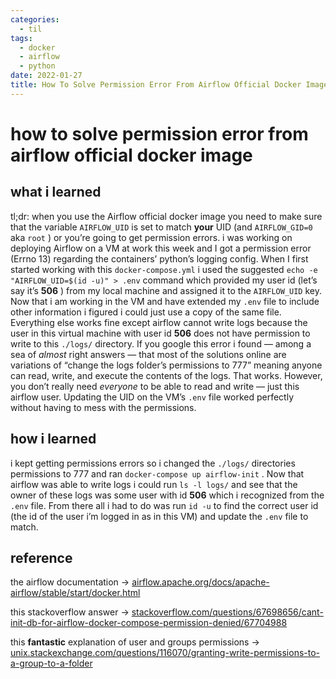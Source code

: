 ```yaml
---
categories:
  - til
tags:
  - docker
  - airflow
  - python
date: 2022-01-27
title: How To Solve Permission Error From Airflow Official Docker Image
---
```


# how to solve permission error from airflow official docker image

## what i learned

tl;dr: when you use the Airflow official docker image you need to make sure that the variable `AIRFLOW_UID` is set to match **your** UID (and `AIRFLOW_GID=0` aka `root` ) or you’re going to get permission errors.
i was working on deploying Airflow on a VM at work this week and I got a permission error (Errno 13) regarding the containers’ python’s logging config. When I first started working with this `docker-compose.yml` i used the suggested `echo -e "AIRFLOW_UID=$(id -u)" > .env` command which provided my user id (let’s say it’s **506** ) from my local machine and assigned it to the `AIRFLOW_UID` key. Now that i am working in the VM and have extended my `.env` file to include other information i figured i could just use a copy of the same file. Everything else works fine except airflow cannot write logs because the user in this virtual machine with user id **506** does not have permission to write to this `./logs/` directory.
If you google this error i found — among a sea of _almost_ right answers — that most of the solutions online are variations of “change the logs folder’s permissions to 777” meaning anyone can read, write, and execute the contents of the logs. That works. However, you don’t really need _everyone_ to be able to read and write — just this airflow user.
Updating the UID on the VM’s `.env` file worked perfectly without having to mess with the permissions.

## how i learned

i kept getting permissions errors so i changed the `./logs/` directories permissions to 777 and ran `docker-compose up airflow-init` . Now that airflow was able to write logs i could run `ls -l logs/` and see that the owner of these logs was some user with id **506** which i recognized from the `.env` file.
From there all i had to do was run `id -u` to find the correct user id (the id of the user i’m logged in as in this VM) and update the `.env` file to match.

## reference

the airflow documentation →
[airflow.apache.org/docs/apache-airflow/stable/start/docker.html](https://airflow.apache.org/docs/apache-airflow/stable/start/docker.html#setting-the-right-airflow-user)

this stackoverflow answer →
[stackoverflow.com/questions/67698656/cant-init-db-for-airflow-docker-compose-permission-denied/67704988](https://stackoverflow.com/questions/67698656/cant-init-db-for-airflow-docker-compose-permission-denied/67704988#67704988)

this **fantastic** explanation of user and groups permissions →
[unix.stackexchange.com/questions/116070/granting-write-permissions-to-a-group-to-a-folder](https://unix.stackexchange.com/questions/116070/granting-write-permissions-to-a-group-to-a-folder)
